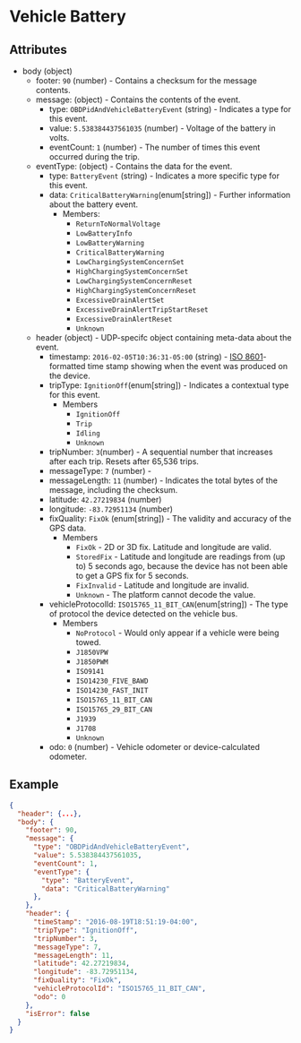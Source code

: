 # Vehicle Battery

## Attributes

- body (object)
  - footer: `90` (number) - Contains a checksum for the message contents.
  - message: (object) - Contains the contents of the event.
    - type: `OBDPidAndVehicleBatteryEvent` (string) - Indicates a type for this event.
    - value: `5.538384437561035` (number) - Voltage of the battery in volts.
    - eventCount: `1` (number) - The number of times this event occurred during the trip.
  - eventType: (object) - Contains the data for the event.
    - type: `BatteryEvent` (string) - Indicates a more specific type for this event.
    - data: `CriticalBatteryWarning`(enum[string]) - Further information about the battery event.
      - Members:
        - `ReturnToNormalVoltage`
        - `LowBatteryInfo`
        - `LowBatteryWarning`
        - `CriticalBatteryWarning`
        - `LowChargingSystemConcernSet`
        - `HighChargingSystemConcernSet`
        - `LowChargingSystemConcernReset`
        - `HighChargingSystemConcernReset`
        - `ExcessiveDrainAlertSet`
        - `ExcessiveDrainAlertTripStartReset`
        - `ExcessiveDrainAlertReset`
        - `Unknown`
  - header (object) - UDP-specifc object containing meta-data about the event.
    - timestamp: `2016-02-05T10:36:31-05:00` (string) - [ISO 8601](https://en.wikipedia.org/wiki/ISO_8601)-formatted time stamp showing when the event was produced on the device.
    - tripType: `IgnitionOff`(enum[string]) - Indicates a contextual type for this event.
      - Members
        - `IgnitionOff`
        - `Trip`
        - `Idling`
        - `Unknown`
    - tripNumber: `3`(number) - A sequential number that increases after each trip. Resets after 65,536 trips.
    - messageType: `7` (number) -
    - messageLength: `11` (number) - Indicates the total bytes of the message, including the checksum.
    - latitude: `42.27219834` (number)
    - longitude: `-83.72951134` (number)
    - fixQuality: `FixOk` (enum[string]) - The validity and accuracy of the GPS data.
      - Members
        - `FixOk` - 2D or 3D fix. Latitude and longitude are valid.
        - `StoredFix` - Latitude and longitude are readings from (up to) 5 seconds ago, because the device has not been able to get a GPS fix for 5 seconds.
        - `FixInvalid` - Latitude and longitude are invalid.
        - `Unknown` - The platform cannot decode the value.
    - vehicleProtocolId: `ISO15765_11_BIT_CAN`(enum[string]) - The type of protocol the device detected on the vehicle bus.
      - Members
        - `NoProtocol` - Would only appear if a vehicle were being towed. 
        - `J1850VPW`
        - `J1850PWM`
        - `ISO9141`
        - `ISO14230_FIVE_BAWD`
        - `ISO14230_FAST_INIT`
        - `ISO15765_11_BIT_CAN`
        - `ISO15765_29_BIT_CAN`
        - `J1939`
        - `J1708`
        - `Unknown`
    - odo: `0` (number) - Vehicle odometer or device-calculated odometer.


  
## Example

```json
{
  "header": {...},
  "body": {
    "footer": 90,
    "message": {
      "type": "OBDPidAndVehicleBatteryEvent",
      "value": 5.538384437561035,
      "eventCount": 1,
      "eventType": {
        "type": "BatteryEvent",
        "data": "CriticalBatteryWarning"
      },
    },
    "header": {
      "timeStamp": "2016-08-19T18:51:19-04:00",
      "tripType": "IgnitionOff",
      "tripNumber": 3,
      "messageType": 7,
      "messageLength": 11,
      "latitude": 42.27219834,
      "longitude": -83.72951134,
      "fixQuality": "FixOk",
      "vehicleProtocolId": "ISO15765_11_BIT_CAN",
      "odo": 0
    },
    "isError": false
  }
}
```
